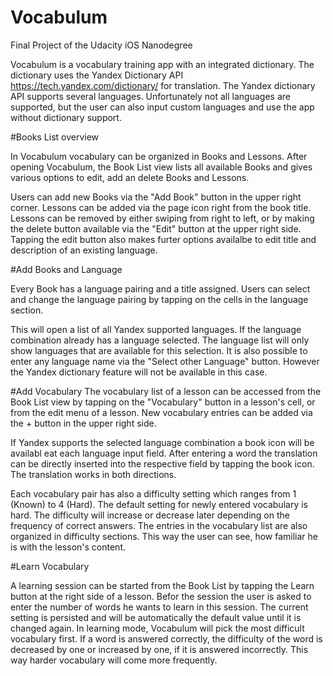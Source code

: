 <h1> Vocabulum </h1>
Final Project of the Udacity iOS Nanodegree

Vocabulum is a vocabulary training app with an integrated dictionary. The dictionary uses the Yandex Dictionary API https://tech.yandex.com/dictionary/
for translation. The Yandex dictionary API supports several languages. Unfortunately not all languages are supported, but the user can also input custom languages and use the app without dictionary support.

#Books List overview

In Vocabulum vocabulary can be organized in Books and Lessons. After opening Vocabulum, the Book List view lists all available Books and gives various options to edit, add an delete Books and Lessons. 

Users can add new Books via the "Add Book" button in the upper right corner. Lessons can be added via the page icon right from the book title. Lessons can be removed by either swiping from right to left, or by making the delete button available via the "Edit" button at the upper right side. Tapping the edit button also makes furter options availalbe to edit title and description of an existing language.

#Add Books and Language

Every Book has a language pairing and a title assigned. Users can select and change the language pairing by tapping on the  cells in the language section.

This will open a list of all Yandex supported languages. If the language combination already has a language selected. The language list will only show languages that are available for this selection. It is also possible to enter any language name via the "Select other Language" button. However the Yandex dictionary feature will not be available in this case.

#Add Vocabulary
The vocabulary list of a lesson can be accessed from the Book List view by tapping on the "Vocabulary" button in a lesson's cell, or from the edit menu of a lesson. New vocabulary entries can be added via the + button in the upper right side. 

If Yandex supports the selected language combination a book icon will be availabl eat each language input field. After entering a word the translation can be directly inserted into the respective field by tapping the book icon. The translation works in both directions.

Each vocabulary pair has also a difficulty setting which ranges from 1 (Known) to 4 (Hard). The default setting for newly entered vocabulary is hard. The difficulty will increase or decrease later depending on the frequency of correct answers. The entries in the vocabulary list are also organized in difficulty sections. This way the user can see, how familiar he is with the lesson's content.

#Learn Vocabulary

A learning session can be started from the Book List by tapping the Learn button at the right side of a lesson.
Befor the session the user is asked to enter the number of words he wants to learn in this session. The current setting is persisted and will be automatically the default value until it is changed again. In learning mode, Vocabulum will pick the most difficult vocabulary first. If a word is answered correctly, the difficulty of the word is decreased by one or increased by one, if it is answered incorrectly. This way harder vocabulary will come more frequently.


